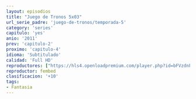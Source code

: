 ```yaml
---
layout: episodios
title: "Juego de Tronos 5x03"
url_serie_padre: 'juego-de-tronos/temporada-5'
category: 'series'
capitulo: 'yes'
anio: '2011'
prev: 'capitulo-2'
proximo: 'capitulo-4'
idioma: 'Subtitulado'
calidad: 'Full HD'
reproductores: ["https://hls4.openloadpremium.com/player.php?id=bFVzdnFtbTRVZFI2TjFYc0dKMkJ6aG1iT1NRQmx4Y0dXaWI2Rk5SWlVwRXB3RnZVYll4Y1JPUW9meWgyQXA5dkl5OGh6aC9PVFJmL1JOOEJrV1VlbVE9PQ&sub=https://sub.cuevana2.io/vtt-sub/sub7/Game.Of.Thrones.S05E03.vtt"]
reproductor: fembed
clasificacion: '+10'
tags:
- Fantasia
---
```












